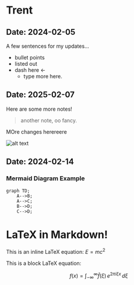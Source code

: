 # Trent

## Date: 2024-02-05

A few sentences for my updates... 
- bullet points
- listed out
- dash here <- 
    - type more here.

## Date: 2025-02-07

Here are some more notes!

> another note, oo fancy. 

MOre changes herereere

![alt text](../images/image.png)

## Date: 2024-02-14

### Mermaid Diagram Example

```mermaid
graph TD;
    A-->B;
    A-->C;
    B-->D;
    C-->D;
```

# LaTeX in Markdown!

This is an inline LaTeX equation: $E=mc^2$

This is a block LaTeX equation:

$$
f(x) = \int_{-\infty}^\infty
    \hat f(\xi)\,e^{2 \pi i \xi x}
    \,d\xi
$$
